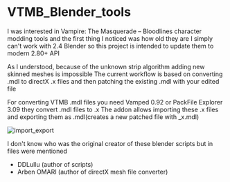 # VTMB_Blender_tools
I was interested in Vampire: The Masquerade – Bloodlines character modding tools and the first thing I noticed was how old they are
I simply can't work with 2.4 Blender so this project is intended to update them to modern 2.80+ API

As I understood, because of the unknown strip algorithm adding new skinned meshes is impossible
The current workflow is based on converting .mdl to directX .x files and then patching the existing .mdl with your edited file

For converting VTMB .mdl files you need Vamped 0.92 or  PackFile Explorer 3.09 they convert .mdl files to .x
The addon allows importing these .x files and exporting them as .mdl(creates a new patched file with _x.mdl)

![import_export](https://github.com/HenryOfCarim/VTMB_Blender_tools/assets/18252816/5a4a55cb-c8af-4e4c-97d4-7197150a69a8)

I don't  know who was the original creator of these blender scripts but in files were mentioned

- DDLullu (author of scripts)
- Arben OMARI (author of directX mesh file converter)






